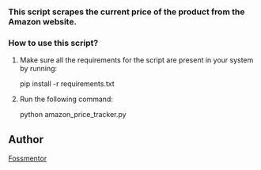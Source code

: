 ### This script scrapes the current price of the product from the Amazon website.

### How to use this script?

1. Make sure all the requirements for the script are present in your system by running:

    pip install -r requirements.txt

2. Run the following command:

    python amazon_price_tracker.py

## Author

[Fossmentor](https://github.com/fossmentorOfficial)